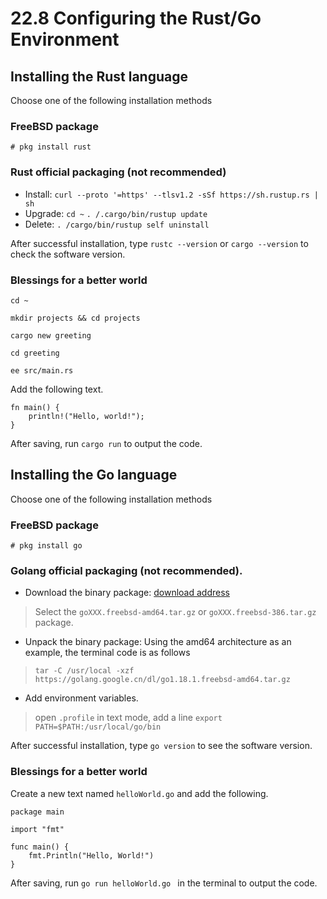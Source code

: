 # 22.8 Configuring the Rust/Go Environment

## Installing the Rust language

Choose one of the following installation methods

### FreeBSD package

`# pkg install rust`

### Rust official packaging (not recommended)

- Install: `curl --proto '=https' --tlsv1.2 -sSf https://sh.rustup.rs | sh`
- Upgrade: `cd ~` `. /.cargo/bin/rustup update`
- Delete: `. /cargo/bin/rustup self uninstall`

After successful installation, type `rustc --version` or `cargo --version` to check the software version.

### Blessings for a better world

`cd ~`

`mkdir projects && cd projects`

`cargo new greeting`

`cd greeting`

`ee src/main.rs`

Add the following text.

```
fn main() {
    println!("Hello, world!");
}
```

After saving, run `cargo run` to output the code.

## Installing the Go language

Choose one of the following installation methods

### FreeBSD package

`# pkg install go`

### Golang official packaging (not recommended).

- Download the binary package: [download address](https://golang.google.cn/dl/) 
> Select the `goXXX.freebsd-amd64.tar.gz` or `goXXX.freebsd-386.tar.gz` package.

- Unpack the binary package: Using the amd64 architecture as an example, the terminal code is as follows
> `tar -C /usr/local -xzf https://golang.google.cn/dl/go1.18.1.freebsd-amd64.tar.gz`

- Add environment variables. 
> open `.profile` in text mode, add a line `export PATH=$PATH:/usr/local/go/bin`

After successful installation, type `go version` to see the software version.

### Blessings for a better world

Create a new text named `helloWorld.go` and add the following.

```
package main

import "fmt"

func main() {
    fmt.Println("Hello, World!")
}
```

After saving, run `go run helloWorld.go ` in the terminal to output the code.

